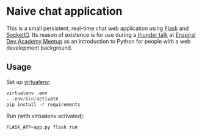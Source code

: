 Naive chat application
======================

This is a small persistent, real-time chat web application using [Flask](http://flask.pocoo.org/) and [SocketIO](https://flask-socketio.readthedocs.io/en/latest/).
Its reason of existence is for use during a [thunder talk](https://www.meetup.com/Enspiral-Dev-Academy-Meetup/events/238431831/) at [Enspiral Dev Academy Meetup](https://www.meetup.com/Enspiral-Dev-Academy-Meetup/) as an introduction to Python for people with a web development background.


Usage
-----

Set up [virtualenv](http://docs.python-guide.org/en/latest/dev/virtualenvs/):
```python
virtualenv .env
. .env/bin/activate
pip install -r requirements
```

Run (with virtualenv activated):
```python
FLASK_APP=app.py flask run
```

